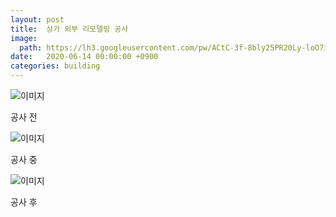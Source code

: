 ```yaml
---
layout: post
title:  상가 외부 리모델링 공사
image: 
  path: https://lh3.googleusercontent.com/pw/ACtC-3f-8bly25PR20Ly-loO7ifROr4Ca6GlJaoZ-DvIbZsGRIf0PdMS_hKZCjOIw-_WtYs9tdBCYuatMU8po6dX8Eqg1D-JM3CAparDsvN1Khj8hCMHafmQM4qEA0frpSEWSLxeAYYS8C7NsLcW4SS6rmjU=w600-h450-no?authuser=0
date:   2020-06-14 00:00:00 +0900
categories: building
---
```


![이미지](https://lh3.googleusercontent.com/pw/ACtC-3fSPk8q7CHFS2GuS2oT5uMmGDDid2_FEs3b0jS53yjr1bL4rTFXwv_9ykoLmQuwEfq04VTvQGDHmRLT5IoJX7KScZqKXCqnTUuu8jow29IsurxlqGTIfUpyZe3wmv5NwR1Dt2cRw2OX-r9-fpUpu1BS=w600-h450-no?authuser=0)

공사 전

![이미지](https://lh3.googleusercontent.com/pw/ACtC-3fS_nO89KJEbQFMgPua6FEdCuAZ8bn9cKrcQ8GQMaNcgriMtvXr-VdIc6uQ4KDKlqgv6TzsOAejPgxQYvxr9LcilyQxx1cdo1IrsJXm4bkM8Dd2De1tvopeg8KSBpTk8Hcd9RtUap2Ri6s27J-tYHsc=w600-h450-no?authuser=0)

공사 중

![이미지](https://lh3.googleusercontent.com/pw/ACtC-3f-8bly25PR20Ly-loO7ifROr4Ca6GlJaoZ-DvIbZsGRIf0PdMS_hKZCjOIw-_WtYs9tdBCYuatMU8po6dX8Eqg1D-JM3CAparDsvN1Khj8hCMHafmQM4qEA0frpSEWSLxeAYYS8C7NsLcW4SS6rmjU=w600-h450-no?authuser=0)

공사 후

